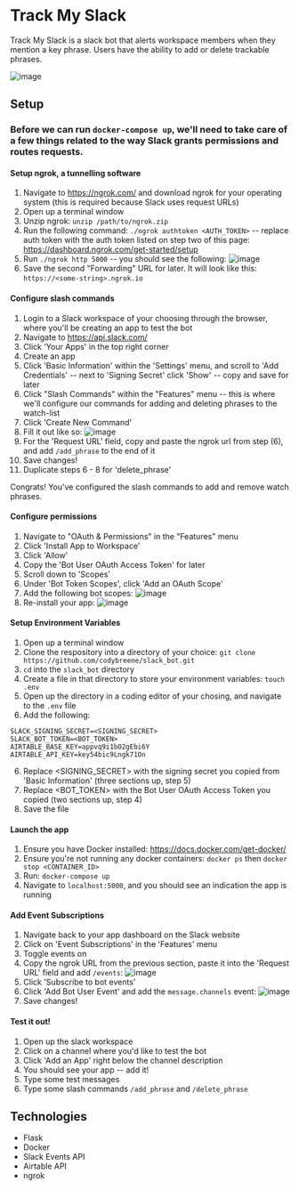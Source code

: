 # Track My Slack

Track My Slack is a slack bot that alerts workspace members when they mention a key phrase. Users have the ability to add or delete trackable phrases. 

![image](https://user-images.githubusercontent.com/5722230/80339092-c1c62a80-8812-11ea-8bbf-30b8309f8d15.png)

## Setup

### Before we can run `docker-compose up`, we'll need to take care of a few things related to the way Slack grants permissions and routes requests. 

#### Setup ngrok, a tunnelling software 

1. Navigate to https://ngrok.com/ and download ngrok for your operating system (this is required because Slack uses request URLs)
2. Open up a terminal window
3. Unzip ngrok: `unzip /path/to/ngrok.zip`
4. Run the following command: `./ngrok authtoken <AUTH_TOKEN>` -- replace auth token with the auth token listed on step two of this page: https://dashboard.ngrok.com/get-started/setup
5. Run `./ngrok http 5000` -- you should see the following: 
![image](https://user-images.githubusercontent.com/5722230/80339148-defaf900-8812-11ea-8ade-bea700c8c455.png)
6. Save the second "Forwarding" URL for later. It will look like this: `https://<some-string>.ngrok.io`
  
#### Configure slash commands
1. Login to a Slack workspace of your choosing through the browser, where you'll be creating an app to test the bot
2. Navigate to https://api.slack.com/
3. Click 'Your Apps' in the top right corner
4. Create an app
5. Click 'Basic Information' within the 'Settings' menu, and scroll to 'Add Credentials' -- next to 'Signing Secret' click 'Show' -- copy and save for later
5. Click "Slash Commands" within the "Features" menu -- this is where we'll configure our commands for adding and deleting phrases to the watch-list
6. Click 'Create New Command'
7. Fill it out like so:
![image](https://user-images.githubusercontent.com/5722230/80339179-efab6f00-8812-11ea-85f0-8cc87a3e6964.png)
8. For the 'Request URL' field, copy and paste the ngrok url from step (6), and add `/add_phrase` to the end of it 
8. Save changes!
9. Duplicate steps 6 - 8 for 'delete_phrase'

Congrats! You've configured the slash commands to add and remove watch phrases. 

#### Configure permissions
1. Navigate to "OAuth & Permissions" in the "Features" menu
2. Click 'Install App to Workspace'
3. Click 'Allow'
4. Copy the 'Bot User OAuth Access Token' for later
5. Scroll down to 'Scopes'
6. Under 'Bot Token Scopes', click 'Add an OAuth Scope'
7. Add the following bot scopes: 
![image](https://user-images.githubusercontent.com/5722230/80341748-da850f00-8817-11ea-9f5f-16f600c5f770.png)
8. Re-install your app:
![image](https://user-images.githubusercontent.com/5722230/80339123-d276a080-8812-11ea-9e78-d30dd2fdd5af.png)

#### Setup Environment Variables

1. Open up a terminal window
2. Clone the respository into a directory of your choice: `git clone https://github.com/codybreene/slack_bot.git`
3. `cd` into the `slack_bot` directory
3. Create a file in that directory to store your environment variables: `touch .env`
4. Open up the directory in a coding editor of your chosing, and navigate to the `.env` file
5. Add the following:
```
SLACK_SIGNING_SECRET=<SIGNING_SECRET>
SLACK_BOT_TOKEN=<BOT_TOKEN>
AIRTABLE_BASE_KEY=appvq9i1bO2gEbi6Y
AIRTABLE_API_KEY=key54bic9Lngk71On
```
6. Replace <SIGNING_SECRET> with the signing secret you copied from 'Basic Information' (three sections up, step 5)
7. Replace <BOT_TOKEN> with the Bot User OAuth Access Token you copied (two sections up, step 4)
8. Save the file

#### Launch the app
1. Ensure you have Docker installed: https://docs.docker.com/get-docker/
2. Ensure you're not running any docker containers: `docker ps` then `docker stop <CONTAINER_ID>`
3. Run: `docker-compose up`
4. Navigate to `localhost:5000`, and you should see an indication the app is running

#### Add Event Subscriptions 
1. Navigate back to your app dashboard on the Slack website
2. Click on 'Event Subscriptions' in the 'Features' menu
3. Toggle events on
4. Copy the ngrok URL from the previous section, paste it into the 'Request URL' field and add `/events`:
![image](https://user-images.githubusercontent.com/5722230/80340059-c7bd0b00-8814-11ea-8cc9-ae195475cb49.png)
5. Click 'Subscribe to bot events'
6. Click 'Add Bot User Event' and add the `message.channels` event:
![image](https://user-images.githubusercontent.com/5722230/80340054-c390ed80-8814-11ea-92a6-97e09613a80a.png)
7. Save changes!

#### Test it out!
1. Open up the slack workspace
2. Click on a channel where you'd like to test the bot
3. Click 'Add an App' right below the channel description
4. You should see your app -- add it!
5. Type some test messages
6. Type some slash commands `/add_phrase` and `/delete_phrase`

## Technologies
* Flask
* Docker
* Slack Events API
* Airtable API
* ngrok 
